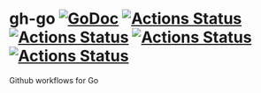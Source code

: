 # gh-go [![GoDoc](https://godoc.org/github.com/rajatgoel/gh-go?status.svg)](https://godoc.org/github.com/rajatgoel/gh-go) [![Actions Status](https://github.com/rajatgoel/gh-go/workflows/build/badge.svg)](https://github.com/rajatgoel/gh-go/actions) [![Actions Status](https://github.com/rajatgoel/gh-go/workflows/lint/badge.svg)](https://github.com/rajatgoel/gh-go/actions) [![Actions Status](https://github.com/rajatgoel/gh-go/workflows/vuln/badge.svg)](https://github.com/rajatgoel/gh-go/actions) [![Actions Status](https://github.com/rajatgoel/gh-go/workflows/proto/badge.svg)](https://github.com/rajatgoel/gh-go/actions)

Github workflows for Go
